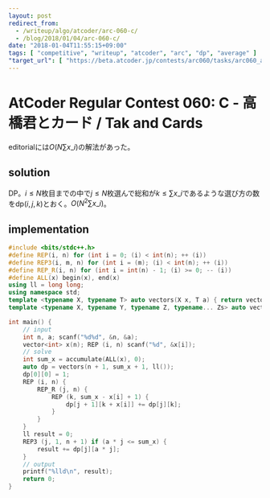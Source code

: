 ```yaml
---
layout: post
redirect_from:
  - /writeup/algo/atcoder/arc-060-c/
  - /blog/2018/01/04/arc-060-c/
date: "2018-01-04T11:55:15+09:00"
tags: [ "competitive", "writeup", "atcoder", "arc", "dp", "average" ]
"target_url": [ "https://beta.atcoder.jp/contests/arc060/tasks/arc060_a" ]
---
```


# AtCoder Regular Contest 060: C - 高橋君とカード / Tak and Cards

editorialには$O(N \sum x\_i)$の解法があった。

## solution

DP。$i \le N$枚目までの中で$j \le N$枚選んで総和が$k \le \sum x\_i$であるような選び方の数を$\mathrm{dp}(i, j, k)$とおく。$O(N^2 \sum x\_i)$。

## implementation

``` c++
#include <bits/stdc++.h>
#define REP(i, n) for (int i = 0; (i) < int(n); ++ (i))
#define REP3(i, m, n) for (int i = (m); (i) < int(n); ++ (i))
#define REP_R(i, n) for (int i = int(n) - 1; (i) >= 0; -- (i))
#define ALL(x) begin(x), end(x)
using ll = long long;
using namespace std;
template <typename X, typename T> auto vectors(X x, T a) { return vector<T>(x, a); }
template <typename X, typename Y, typename Z, typename... Zs> auto vectors(X x, Y y, Z z, Zs... zs) { auto cont = vectors(y, z, zs...); return vector<decltype(cont)>(x, cont); }

int main() {
    // input
    int n, a; scanf("%d%d", &n, &a);
    vector<int> x(n); REP (i, n) scanf("%d", &x[i]);
    // solve
    int sum_x = accumulate(ALL(x), 0);
    auto dp = vectors(n + 1, sum_x + 1, ll());
    dp[0][0] = 1;
    REP (i, n) {
        REP_R (j, n) {
            REP (k, sum_x - x[i] + 1) {
                dp[j + 1][k + x[i]] += dp[j][k];
            }
        }
    }
    ll result = 0;
    REP3 (j, 1, n + 1) if (a * j <= sum_x) {
        result += dp[j][a * j];
    }
    // output
    printf("%lld\n", result);
    return 0;
}
```
